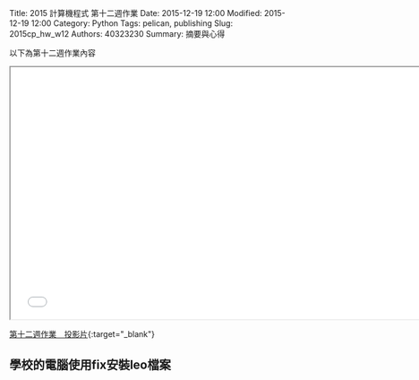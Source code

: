 Title: 2015 計算機程式 第十二週作業
Date: 2015-12-19 12:00
Modified: 2015-12-19 12:00
Category: Python
Tags: pelican, publishing
Slug: 2015cp_hw_w12
Authors: 40323230
Summary: 摘要與心得

以下為第十二週作業內容

<iframe src="40323230_cp_w12.html" width="750" height="450"></iframe>

[第十二週作業　投影片](40323230_cp_w12.html){:target="_blank"}

<h2>學校的電腦使用fix安裝leo檔案</h2>

